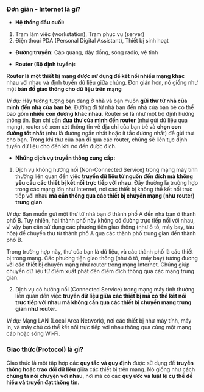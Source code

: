 
### Đơn giản - Internet là gì?

- **Hệ thống đầu cuối:**

1. Trạm làm việc (workstation), Trạm phục vụ (server)
2. Điện thoại PDA (Personal Digital Assistant), Thiết bị sinh hoạt

- **Đường truyền:** Cáp quang, dây đồng, sóng radio, vệ tinh

- **Router (Bộ định tuyến):**

**Router là một thiết bị mạng được sử dụng để kết nối nhiều mạng khác** nhau với nhau và định tuyến dữ liệu giữa chúng. Đơn giản hơn, nó giống như một **bản đồ giao thông cho dữ liệu trên mạng**

*Ví dụ:* Hãy tưởng tượng bạn đang ở nhà và bạn muốn **gửi thư từ nhà của mình đến nhà của bạn bè**. Đường đi từ nhà bạn đến nhà của bạn bè có thể bao gồm **nhiều con đường khác nhau**. Router sẽ là như một bộ định hướng thông tin. Bạn chỉ cần **đưa thư của mình đến router** (như gửi dữ liệu qua mạng), router sẽ xem xét thông tin về địa chỉ của bạn bè và **chọn con đường tốt nhất** (như là đường ngắn nhất hoặc ít tắc đường nhất) để gửi thư cho bạn. Trong khi thư của bạn đi qua các router, chúng sẽ liên tục định tuyến dữ liệu cho đến khi nó đến được đích.

- **Những dịch vụ truyền thông cung cấp:**

1. Dịch vụ không hướng nối (Non-Connected Service) trong mạng máy tính thường liên quan đến việc **truyền dữ liệu từ nguồn đến đích mà không yêu cầu các thiết bị kết nối trực tiếp với nhau**. Đây thường là trường hợp trong các mạng lớn như Internet, nơi các thiết bị không thể kết nối trực tiếp với nhau **mà cần thông qua các thiết bị chuyển mạng (như router) trung gian**.

*Ví dụ:* Bạn muốn gửi một thư từ nhà bạn ở thành phố A đến nhà bạn ở thành phố B. Tuy nhiên, hai thành phố này không có đường trực tiếp nối với nhau, vì vậy bạn cần sử dụng các phương tiện giao thông (như ô tô, máy bay, tàu hỏa) để chuyển thư từ thành phố A qua các thành phố trung gian đến thành phố B.

Trong trường hợp này, thư của bạn là dữ liệu, và các thành phố là các thiết bị trong mạng. Các phương tiện giao thông (như ô tô, máy bay) tương đương với các thiết bị chuyển mạng như router trong mạng Internet. Chúng giúp chuyển dữ liệu từ điểm xuất phát đến điểm đích thông qua các mạng trung gian.

2. Dịch vụ có hướng nối (Connected Service) trong mạng máy tính thường liên quan đến việc **truyền dữ liệu giữa các thiết bị mà có thể kết nối trực tiếp với nhau mà không cần qua các thiết bị chuyển mạng trung gian như router**.

*Ví dụ:* Mạng LAN (Local Area Network), nơi các thiết bị như máy tính, máy in, và máy chủ có thể kết nối trực tiếp với nhau thông qua cùng một mạng cáp hoặc sóng Wi-Fi. 

### Giao thức(Protocol) là gì?

Giao thức là một tập hợp các **quy tắc và quy định** được sử dụng để **truyền thông hoặc trao đổi dữ liệu** giữa các thiết bị trên mạng. Nó giống như cách **chúng ta nói chuyện với nhau**, nơi mà có các **quy ước và luật lệ cụ thể để hiểu và truyền đạt thông tin**.

